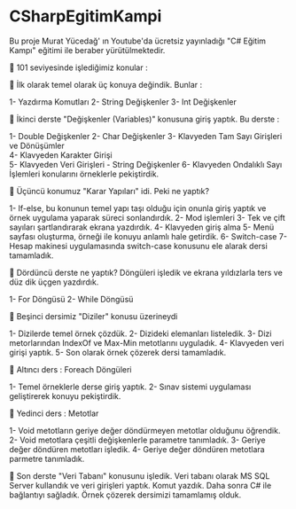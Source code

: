# CSharpEgitimKampi

Bu proje Murat Yücedağ' ın Youtube'da ücretsiz yayınladığı "C# Eğitim Kampı" eğitimi ile beraber yürütülmektedir.

📍 101 seviyesinde işlediğimiz konular :

📍 İlk olarak temel olarak üç konuya değindik. Bunlar :

1- Yazdırma Komutları
2- String Değişkenler
3- Int Değişkenler

📍 İkinci derste "Değişkenler (Variables)" konusuna giriş yaptık. Bu derste :

1- Double Değişkenler
2- Char Değişkenler
3- Klavyeden Tam Sayı Girişleri ve Dönüşümler          
4- Klavyeden Karakter Girişi      
5- Klavyeden Veri Girişleri - String Değişkenler
6- Klavyeden Ondalıklı Sayı İşlemleri
konularını örneklerle pekiştirdik.

📍 Üçüncü konumuz "Karar Yapıları" idi. Peki ne yaptık?

1- If-else, bu konunun temel yapı taşı olduğu için onunla giriş yaptık ve örnek uygulama yaparak süreci sonlandırdık.
2- Mod işlemleri
3- Tek ve çift sayıları şartlandırarak ekrana yazdırdık.
4- Klavyeden giriş alma
5- Menü sayfası oluşturma, örneği ile konuyu anlamlı hale getirdik.
6- Switch-case
7- Hesap makinesi uygulamasında switch-case konusunu ele alarak dersi tamamladık.

📍 Dördüncü derste ne yaptık? Döngüleri işledik ve ekrana yıldızlarla ters ve düz dik üçgen yazdırdık. 

1- For Döngüsü
2- While Döngüsü

📍 Beşinci dersimiz "Diziler" konusu üzerineydi

1- Dizilerde temel örnek çözdük.
2- Dizideki elemanları listeledik.
3- Dizi metorlarından IndexOf ve Max-Min metotlarını uyguladık.
4- Klavyeden veri girişi yaptık.
5- Son olarak örnek çözerek dersi tamamladık.

📍 Altıncı ders : Foreach Döngüleri

1- Temel örneklerle derse giriş yaptık.
2- Sınav sistemi uygulaması geliştirerek konuyu pekiştirdik.

📍 Yedinci ders : Metotlar 

1- Void metotların geriye değer döndürmeyen metotlar olduğunu öğrendik.
2- Void metotlara çeşitli değişkenlerle parametre tanımladık.
3- Geriye değer döndüren metotları işledik.
4- Geriye değer döndüren metotlara parmetre tanımladık.

📍 Son derste "Veri Tabanı" konusunu işledik. Veri tabanı olarak MS SQL Server kullandık ve veri girişleri yaptık. Komut yazdık. Daha sonra C# ile bağlantıyı sağladık. Örnek çözerek dersimizi tamamlamış olduk.
